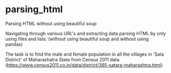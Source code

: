 # parsing_html
Parsing HTML without using beautiful soup

Navigating through various URL's and extracting data parsing HTML 
by only using files and lists. (without using beautiful soup and without using pandas)


The task is to find the male and female population in all the villages in 'Sata District' of Maharashatra State
from Census 2011 data. 
(https://www.census2011.co.in/data/district/365-satara-maharashtra.html)


